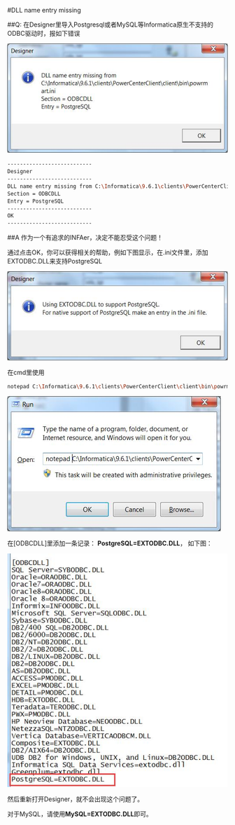 #DLL name entry missing

##Q:
在Designer里导入Postgresql或者MySQL等Informatica原生不支持的ODBC驱动时，报如下错误

![](Designer_DDL_Missing.jpg)

```bash
---------------------------
Designer
---------------------------
DLL name entry missing from C:\Informatica\9.6.1\clients\PowerCenterClient\client\bin\powrmart.ini
Section = ODBCDLL
Entry = PostgreSQL
---------------------------
OK   
---------------------------
```

##A
作为一个有追求的INFAer，决定不能忍受这个问题！

通过点击OK，你可以获得相关的帮助，例如下图显示，在.ini文件里，添加EXTODBC.DLL来支持PostgreSQL

![Suggest](Designer_Suggest_DDL_Missing.jpg)

在cmd里使用
```bash
notepad C:\Informatica\9.6.1\clients\PowerCenterClient\client\bin\powrmart.ini
``` 
![cmd](Designer_Edit_powrmart_ini.jpg)

在[ODBCDLL]里添加一条记录： **PostgreSQL=EXTODBC.DLL**， 如下图：

![powrmart.ini](Designer_Done_powrmart_ini.jpg)

然后重新打开Designer，就不会出现这个问题了。

对于MySQL，请使用**MySQL=EXTODBC.DLL**即可。